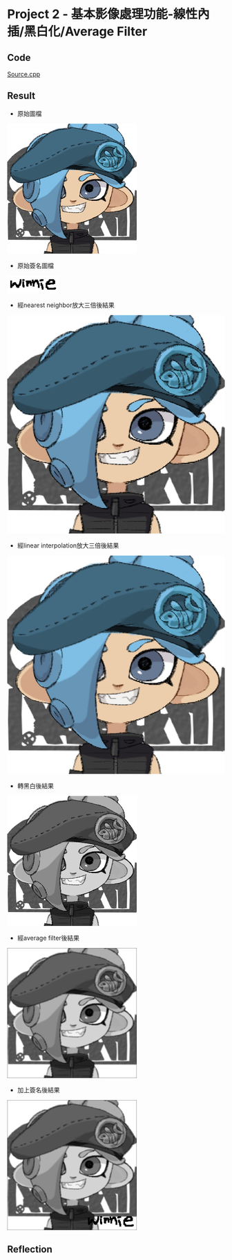# Project 2 - 基本影像處理功能-線性內插/黑白化/Average Filter

## 

## Code 

[Source.cpp](https://github.com/w0110/Digital-Image-Processing/blob/master/Project2/Project2/Source.cpp)

## Result
* 原始圖檔

![](x64/Debug/me.png)

* 原始簽名圖檔

![](x64/Debug/signature.png)

* 經nearest neighbor放大三倍後結果

![](x64/Debug/nearestNeighbor.jpg)

* 經linear interpolation放大三倍後結果

![](x64/Debug/linearInterpolation.jpg)

* 轉黑白後結果

![](x64/Debug/gray.jpg)

* 經average filter後結果

![Alt text](x64/Debug/average%20filter.jpg)

* 加上簽名後結果

![Alt text](x64/Debug/add%20my%20signature.jpg)

## Reflection

